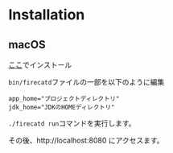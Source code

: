 # Installation

## macOS
[ここ](http://firecat256.appspot.com/kiwicat/aussiecat_1_1_x/svs_2/downloads.nsp)でインストール

`bin/firecatd`ファイルの一部を以下のように編集
```
app_home="プロジェクトディレクトリ"
jdk_home="JDKのHOMEディレクトリ"
```

`./firecatd run`コマンドを実行します。

その後、http://localhost:8080
にアクセスます。
